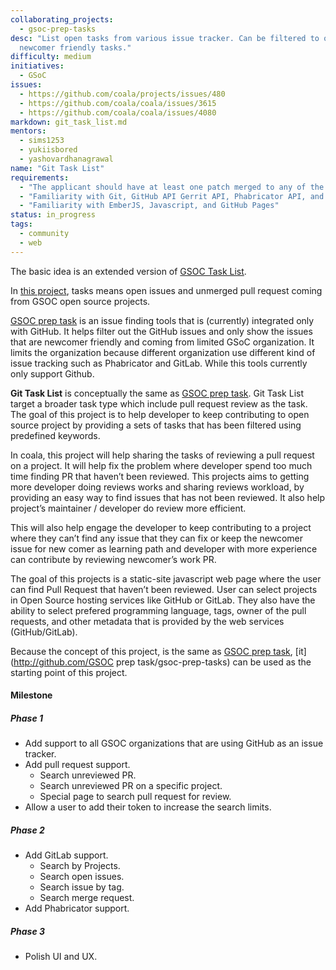 ```yaml
---
collaborating_projects:
  - gsoc-prep-tasks
desc: "List open tasks from various issue tracker. Can be filtered to only show
  newcomer friendly tasks."
difficulty: medium
initiatives:
  - GSoC
issues:
  - https://github.com/coala/projects/issues/480
  - https://github.com/coala/coala/issues/3615
  - https://github.com/coala/coala/issues/4080
markdown: git_task_list.md
mentors:
  - sims1253
  - yukiisbored
  - yashovardhanagrawal
name: "Git Task List"
requirements:
  - "The applicant should have at least one patch merged to any of the coala repositories."
  - "Familiarity with Git, GitHub API Gerrit API, Phabricator API, and GitLab API"
  - "Familiarity with EmberJS, Javascript, and GitHub Pages"
status: in_progress
tags:
  - community
  - web
---
```

The basic idea is an extended version of [GSOC Task List](http://summerofcode.github.io/gsoc-prep-tasks).

In [this project](), tasks means open issues and unmerged pull request coming
from GSOC open source projects.

[GSOC prep task](http://summerofcode.github.io/gsoc-prep-tasks) is an issue
finding tools that is (currently) integrated only with GitHub. It helps filter
out the GitHub issues and only show the issues that are newcomer friendly and
coming from limited GSoC organization. It limits the organization because
different organization use different kind of issue tracking such as Phabricator
and GitLab. While this tools currently only support Github.

**Git Task List** is conceptually the same as [GSOC prep task](http://summerofcode.github.io/gsoc-prep-tasks). Git Task List target a broader task type which include pull
request review as the task. The goal of this project is to help developer to
keep contributing to open source project by providing a sets of tasks that has
been filtered using predefined keywords.

In coala, this project will help sharing the tasks of reviewing a pull request
on a project. It will help fix the problem where developer spend too much time
finding PR that haven’t been reviewed. This projects aims to getting more
developer doing reviews works and sharing reviews workload, by providing an easy
way to find issues that has not been reviewed. It also help project’s maintainer
/ developer do review more efficient.

This will also help engage the developer to keep contributing to a project where
they can’t find any issue that they can fix or keep the newcomer issue for new
comer as learning path and developer with more experience can contribute by
reviewing newcomer’s work PR.

The goal of this projects is a static-site javascript web page where the user
can find Pull Request that haven’t been reviewed. User can select projects in
Open Source hosting services like GitHub or GitLab. They also have the ability
to select prefered programming language, tags, owner of the pull requests, and
other metadata that is provided by the web services (GitHub/GitLab).

Because the concept of this project, is the same as [GSOC prep task](http://summerofcode.github.io/gsoc-prep-tasks), [it](http://github.com/GSOC prep task/gsoc-prep-tasks) can be
used as the starting point of this project.

#### Milestone

##### Phase 1
- Add support to all GSOC organizations that are using GitHub as an issue
  tracker.
- Add pull request support.
  - Search unreviewed PR.
  - Search unreviewed PR on a specific project.
  - Special page to search pull request for review.
- Allow a user to add their token to increase the search limits.

##### Phase 2
- Add GitLab support.
  - Search by Projects.
  - Search open issues.
  - Search issue by tag.
  - Search merge request.
- Add Phabricator support.

##### Phase 3
- Polish UI and UX.
